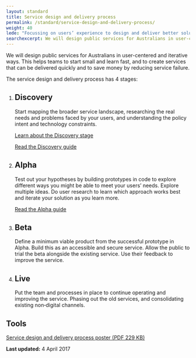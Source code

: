 ```yaml
---
layout: standard
title: Service design and delivery process
permalink: /standard/service-design-and-delivery-process/
weight: 40
lede: "Focussing on users’ experience to design and deliver better solutions"
searchexcerpt: We will design public services for Australians in user-centered and iterative ways. This helps teams to start small and learn fast, and to create services that can be delivered quickly and to save money by reducing service failure.
---
```

We will design public services for Australians in user-centered and iterative ways. This helps teams to start small and learn fast, and to create services that can be delivered quickly and to save money by reducing service failure.

The service design and delivery process has 4 stages: 

<div class="design-and-delivery-process">
<ol class="list-horizontal">

<li>
  <article>
    <h2>Discovery</h2>
    <p>Start mapping the broader service landscape, researching the real needs and problems faced by your users, and understanding the policy intent and technology constraints.</p>
    <p><a href="{{site.baseurl}}/standard/service-design-and-delivery-process/discovery/">Learn about the Discovery stage</a></p>
    <p><a href="http://ausdto.github.io/service-handbook/discovery/">Read the Discovery guide</a></p>
  </article>
</li>

<li>
  <article>
    <h2 class="phase-heading">Alpha</h2>
    <p>Test out your hypotheses by building prototypes in code to explore different ways you might be able to meet your users&rsquo; needs. Explore multiple ideas. Do user research to learn which approach works best and iterate your solution as you learn more.</p>
    <p><a href="http://ausdto.github.io/service-handbook/alpha/">Read the Alpha guide</a></p>
  </article>
</li>

<li>
  <article>
    <h2 class="phase-heading">Beta</h2>
    <p>Define a minimum viable product from the successful prototype in Alpha. Build this as an accessible and secure service. Allow the public to trial the beta alongside the existing service. Use their feedback to improve the service.</p>
  </article>
</li>

<li>
  <article>
    <h2 class="phase-heading">Live</h2>
    <p>Put the team and processes in place to continue operating and improving the service. Phasing out the old services, and consolidating existing non‑digital channels.</p>
  </article>
</li>
</ol>
</div>

## Tools

[Service design and delivery process poster (PDF 229 KB)]({{site.baseurl}}/files/DTA_DSS_Process-poster_WCAG.pdf)

**Last updated:** 4 April 2017
